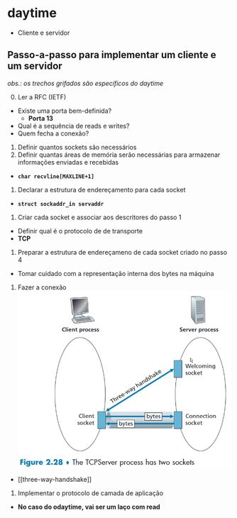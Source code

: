 # daytime

- Cliente e servidor

## Passo-a-passo para implementar um cliente e um servidor

_obs.: os trechos grifados são específicos do daytime_

0. Ler a RFC (IETF)
- Existe uma porta bem-definida?
  - **Porta 13**
- Qual é a sequência de reads e writes?
- Quem fecha a conexão?
1. Definir quantos sockets são necessários
2. Definir quantas áreas de memória serão necessárias para armazenar informações enviadas e recebidas
- **`char recvline[MAXLINE+1]`**
1. Declarar a estrutura de endereçamento para cada socket
- **`struct sockaddr_in servaddr`**
1. Criar cada socket e associar aos descritores do passo 1
- Definir qual é o protocolo de de transporte
- **TCP**
1. Preparar a estrutura de endereçameno de cada socket criado no passo 4
- Tomar cuidado com a representação interna dos bytes na máquina
1. Fazer a conexão
![TCP server process](image-2.png) 
- [[three-way-handshake]]
1. Implementar o protocolo de camada de aplicação
- **No caso do odaytime, vai ser um laço com read**